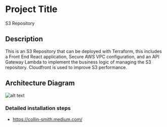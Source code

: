 # Project Title

S3 Repository

## Description

This is an S3 Repository that can be deployed with Terraform, this includes a Front End React application, Secure AWS VPC configuration, and an API Gateway Lambda to implement the business logic of managing the S3 repository.
Cloudfront is used to improve S3 performance.

## Architecture Diagram

![alt text]([http://url/to/img.png](https://raw.githubusercontent.com/collin-smith/s3repository/refs/heads/main/architecturediagram.jpg))

### Detailed installation steps

* https://collin-smith.medium.com/
